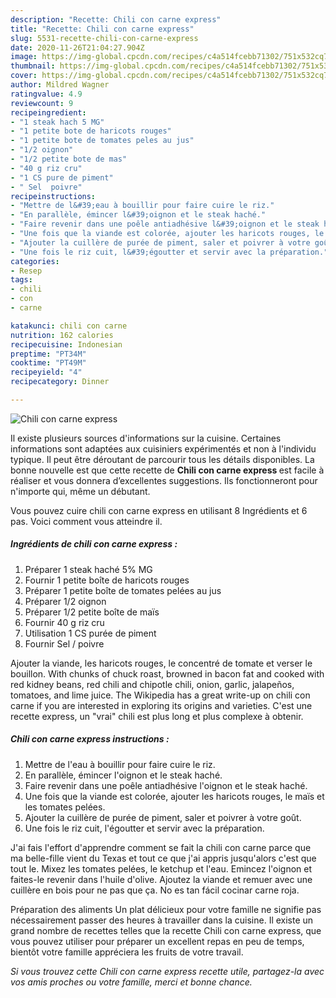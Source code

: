 ```yaml
---
description: "Recette: Chili con carne express"
title: "Recette: Chili con carne express"
slug: 5531-recette-chili-con-carne-express
date: 2020-11-26T21:04:27.904Z
image: https://img-global.cpcdn.com/recipes/c4a514fcebb71302/751x532cq70/chili-con-carne-express-photo-principale-de-la-recette.jpg
thumbnail: https://img-global.cpcdn.com/recipes/c4a514fcebb71302/751x532cq70/chili-con-carne-express-photo-principale-de-la-recette.jpg
cover: https://img-global.cpcdn.com/recipes/c4a514fcebb71302/751x532cq70/chili-con-carne-express-photo-principale-de-la-recette.jpg
author: Mildred Wagner
ratingvalue: 4.9
reviewcount: 9
recipeingredient:
- "1 steak hach 5 MG"
- "1 petite bote de haricots rouges"
- "1 petite bote de tomates peles au jus"
- "1/2 oignon"
- "1/2 petite bote de mas"
- "40 g riz cru"
- "1 CS pure de piment"
- " Sel  poivre"
recipeinstructions:
- "Mettre de l&#39;eau à bouillir pour faire cuire le riz."
- "En parallèle, émincer l&#39;oignon et le steak haché."
- "Faire revenir dans une poêle antiadhésive l&#39;oignon et le steak haché."
- "Une fois que la viande est colorée, ajouter les haricots rouges, le maïs et les tomates pelées."
- "Ajouter la cuillère de purée de piment, saler et poivrer à votre goût."
- "Une fois le riz cuit, l&#39;égoutter et servir avec la préparation."
categories:
- Resep
tags:
- chili
- con
- carne

katakunci: chili con carne 
nutrition: 162 calories
recipecuisine: Indonesian
preptime: "PT34M"
cooktime: "PT49M"
recipeyield: "4"
recipecategory: Dinner

---
```



![Chili con carne express](https://img-global.cpcdn.com/recipes/c4a514fcebb71302/751x532cq70/chili-con-carne-express-photo-principale-de-la-recette.jpg)

Il existe plusieurs sources d'informations sur la cuisine. Certaines informations sont adaptées aux cuisiniers expérimentés et non à l'individu typique. Il peut être déroutant de parcourir tous les détails disponibles. La bonne nouvelle est que cette recette de <strong> Chili con carne express </strong> est facile à réaliser et vous donnera d’excellentes suggestions. Ils fonctionneront pour n'importe qui, même un débutant.

<!--inarticleads1-->

Vous pouvez cuire chili con carne express en utilisant 8 Ingrédients et 6 pas. Voici comment vous atteindre il.

##### Ingrédients de chili con carne express :

1. Préparer 1 steak haché 5% MG
1. Fournir 1 petite boîte de haricots rouges
1. Préparer 1 petite boîte de tomates pelées au jus
1. Préparer 1/2 oignon
1. Préparer 1/2 petite boîte de maïs
1. Fournir 40 g riz cru
1. Utilisation 1 CS purée de piment
1. Fournir  Sel / poivre


Ajouter la viande, les haricots rouges, le concentré de tomate et verser le bouillon. With chunks of chuck roast, browned in bacon fat and cooked with red kidney beans, red chili and chipotle chili, onion, garlic, jalapeños, tomatoes, and lime juice. The Wikipedia has a great write-up on chili con carne if you are interested in exploring its origins and varieties. C&#39;est une recette express, un &#34;vrai&#34; chili est plus long et plus complexe à obtenir. 

<!--inarticleads2-->

##### Chili con carne express instructions :

1. Mettre de l&#39;eau à bouillir pour faire cuire le riz.
1. En parallèle, émincer l&#39;oignon et le steak haché.
1. Faire revenir dans une poêle antiadhésive l&#39;oignon et le steak haché.
1. Une fois que la viande est colorée, ajouter les haricots rouges, le maïs et les tomates pelées.
1. Ajouter la cuillère de purée de piment, saler et poivrer à votre goût.
1. Une fois le riz cuit, l&#39;égoutter et servir avec la préparation.


J&#39;ai fais l&#39;effort d&#39;apprendre comment se fait la chili con carne parce que ma belle-fille vient du Texas et tout ce que j&#39;ai appris jusqu&#39;alors c&#39;est que tout le. Mixez les tomates pelées, le ketchup et l&#39;eau. Emincez l&#39;oignon et faites-le revenir dans l&#39;huile d&#39;olive. Ajoutez la viande et remuer avec une cuillère en bois pour ne pas que ça. No es tan fácil cocinar carne roja. 

<!--inarticleads1-->

<p>
Préparation des aliments Un plat délicieux pour votre famille ne signifie pas nécessairement passer des heures à travailler dans la cuisine. Il existe un grand nombre de recettes telles que la recette Chili con carne express, que vous pouvez utiliser pour préparer un excellent repas en peu de temps, bientôt votre famille appréciera les fruits de votre travail.
</p>

<p>
<i>Si vous trouvez cette Chili con carne express recette utile, partagez-la avec vos amis proches ou votre famille, merci et bonne chance.</i>
</p>

